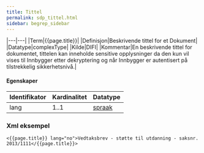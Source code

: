 ```yaml
--- 
title: Tittel  
permalink: sdp_tittel.html
sidebar: begrep_sidebar
---
```


|---|---|
|Term|{{page.title}}|
|Definisjon|Beskrivende tittel for et Dokument|
|Datatype|complexType|
|Kilde|DIFI|
|Kommentar|En beskrivende tittel for dokumentet, tittelen kan inneholde sensitive opplysninger da den kun vil vises til Innbygger etter dekryptering og når Innbygger er autentisert på tilstrekkelig sikkerhetsnivå.|

#### Egenskaper

| Identifikator | Kardinalitet | Datatype                 |
| --- | --- | --- |
| lang          | 1..1         | [spraak](../../felles/spraak.md) |

### Xml eksempel

    <{{page.title}} lang="no">Vedtaksbrev - støtte til utdanning - saksnr. 2013/1111</{{page.title}}>
